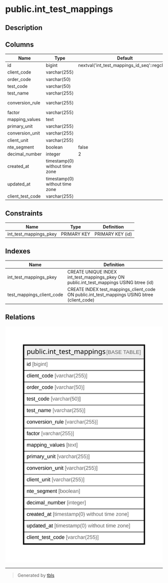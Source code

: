 # public.int_test_mappings

## Description

## Columns

| Name | Type | Default | Nullable | Children | Parents | Comment |
| ---- | ---- | ------- | -------- | -------- | ------- | ------- |
| id | bigint | nextval('int_test_mappings_id_seq'::regclass) | false |  |  |  |
| client_code | varchar(255) |  | false |  |  |  |
| order_code | varchar(50) |  | true |  |  |  |
| test_code | varchar(50) |  | false |  |  |  |
| test_name | varchar(255) |  | true |  |  |  |
| conversion_rule | varchar(255) |  | false |  |  | enum: [NONE, MATH, QUALITATIVE_VALUE] |
| factor | varchar(255) |  | true |  |  |  |
| mapping_values | text |  | true |  |  |  |
| primary_unit | varchar(255) |  | true |  |  |  |
| conversion_unit | varchar(255) |  | true |  |  |  |
| client_unit | varchar(255) |  | true |  |  |  |
| nte_segment | boolean | false | false |  |  |  |
| decimal_number | integer | 2 | false |  |  |  |
| created_at | timestamp(0) without time zone |  | true |  |  |  |
| updated_at | timestamp(0) without time zone |  | true |  |  |  |
| client_test_code | varchar(255) |  | true |  |  |  |

## Constraints

| Name | Type | Definition |
| ---- | ---- | ---------- |
| int_test_mappings_pkey | PRIMARY KEY | PRIMARY KEY (id) |

## Indexes

| Name | Definition |
| ---- | ---------- |
| int_test_mappings_pkey | CREATE UNIQUE INDEX int_test_mappings_pkey ON public.int_test_mappings USING btree (id) |
| test_mappings_client_code | CREATE INDEX test_mappings_client_code ON public.int_test_mappings USING btree (client_code) |

## Relations

![er](public.int_test_mappings.svg)

---

> Generated by [tbls](https://github.com/k1LoW/tbls)
